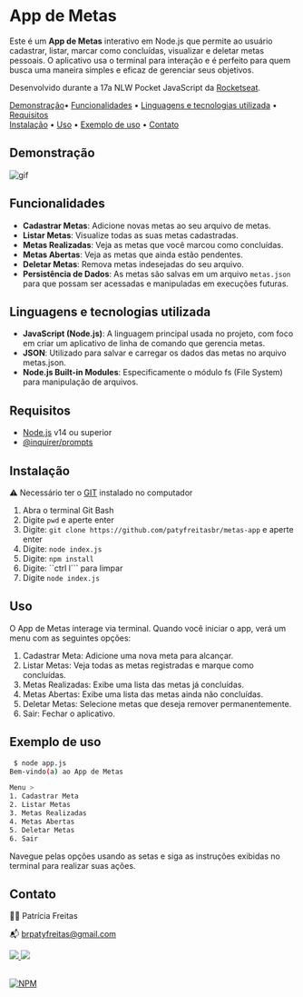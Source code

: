 # App de Metas

Este é um **App de Metas** interativo em Node.js que permite ao usuário cadastrar, listar, marcar como concluídas, visualizar e deletar metas pessoais. O aplicativo usa o terminal para interação e é perfeito para quem busca uma maneira simples e eficaz de gerenciar seus objetivos.

Desenvolvido durante a 17a NLW Pocket JavaScript da [Rocketseat](https://www.rocketseat.com.br/).

[Demonstração](#demonstracao)• [Funcionalidades](#funcionalidade) •  [Linguagens e tecnologias utilizada](#linguagens-e-tecnologias-utilizada) •  [Requisitos](#requisitos) </br>  [Instalação](#instalacao) •  [Uso](#uso) •  [Exemplo de uso](#exemplo-de-uso) •  [Contato](#contato) 

## Demonstração

![gif](https://blogger.googleusercontent.com/img/b/R29vZ2xl/AVvXsEi_Yr7Ly1qvWA_Tnmskszc5FvK2QOKqf6G6-amDJITRurxb3Na4IR6tBnT8RglLm7MXZ7g2qG5T1E5oEnBa6oXsPYCSM3pccJixxN9IgpzpfkNrhWoc9bEwV0VDHOlkWc7CJ06qsBUoj9w3UsiUgAtq15iSgJOkQFRuMH7-lK2ftVXveZOGujQ1soFz-gfz/s16000/metas%20app.gif)

## Funcionalidades

- **Cadastrar Metas**: Adicione novas metas ao seu arquivo de metas.
- **Listar Metas**: Visualize todas as suas metas cadastradas.
- **Metas Realizadas**: Veja as metas que você marcou como concluídas.
- **Metas Abertas**: Veja as metas que ainda estão pendentes.
- **Deletar Metas**: Remova metas indesejadas do seu arquivo.
- **Persistência de Dados**: As metas são salvas em um arquivo `metas.json` para que possam ser acessadas e manipuladas em execuções futuras.

##  Linguagens e tecnologias utilizada

- **JavaScript (Node.js)**: A linguagem principal usada no projeto, com foco em criar um aplicativo de linha de comando que gerencia metas.
- **JSON**: Utilizado para salvar e carregar os dados das metas no arquivo metas.json.
- **Node.js Built-in Modules**: Especificamente o módulo fs (File System) para manipulação de arquivos.

## Requisitos
- [Node.js](https://nodejs.org/) v14 ou superior
- [@inquirer/prompts](https://www.npmjs.com/package/@inquirer/prompts)

## Instalação

⚠️ Necessário ter o [GIT](https://git-scm.com/downloads) instalado no computador

1. Abra o terminal Git Bash 
2. Digite ```pwd``` e aperte enter
3. Digite:  ```git clone https://github.com/patyfreitasbr/metas-app``` e aperte enter   
4. Digite: ```node index.js``` 
5. Digite: ```npm install```
6. Digite: ``ctrl l``` para limpar
7. Digite ```node index.js```


## Uso
O App de Metas interage via terminal. Quando você iniciar o app, verá um menu com as seguintes opções:

1. Cadastrar Meta: Adicione uma nova meta para alcançar.
2. Listar Metas: Veja todas as metas registradas e marque como concluídas.
3. Metas Realizadas: Exibe uma lista das metas já concluídas.
4. Metas Abertas: Exibe uma lista das metas ainda não concluídas.
5. Deletar Metas: Selecione metas que deseja remover permanentemente.
6. Sair: Fechar o aplicativo.   

## Exemplo de uso

   ```bash
    $ node app.js
Bem-vindo(a) ao App de Metas

Menu >
1. Cadastrar Meta
2. Listar Metas
3. Metas Realizadas
4. Metas Abertas
5. Deletar Metas
6. Sair
```
Navegue pelas opções usando as setas e siga as instruções exibidas no terminal para realizar suas ações.


## Contato

👩‍💻 Patrícia Freitas

📬 brpatyfreitas@gmail.com

 <div><a href="https://www.linkedin.com/in/patyfreitasbr"><img src="https://img.shields.io/badge/LinkedIn-0077B5?style=for-the-badge&logo=linkedin&logoColor=white" target="_blank"></>
  <a href="https://www.instagram.com/patyfreitasbr"><img src="https://img.shields.io/badge/Instagram-E4405F?style=for-the-badge&logo=instagram&logoColor=white" target="_blank"></></div>

<br>

[![NPM](https://img.shields.io/npm/l/react)](https://github.com/patyfreitasbr/Google-Search-Page-Clone/blob/main/LICENSE)
   
